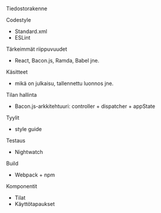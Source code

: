 Tiedostorakenne

Codestyle

- Standard.xml
- ESLint

Tärkeimmät riippuvuudet

- React, Bacon.js, Ramda, Babel jne.

Käsitteet

- mikä on julkaisu, tallennettu luonnos jne.

Tilan hallinta

- Bacon.js-arkkitehtuuri: controller + dispatcher + appState

Tyylit

- style guide

Testaus

- Nightwatch

Build

- Webpack + npm

Komponentit

- Tilat
- Käyttötapaukset
